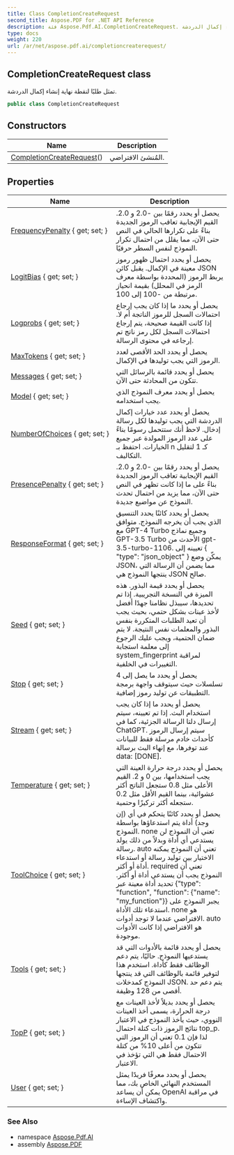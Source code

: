 ```yaml
---
title: Class CompletionCreateRequest
second_title: Aspose.PDF for .NET API Reference
description: فئة Aspose.Pdf.AI.CompletionCreateRequest. تمثل طلبًا لنقطة نهاية إنشاء إكمال الدردشة
type: docs
weight: 220
url: /ar/net/aspose.pdf.ai/completioncreaterequest/
---
```

## CompletionCreateRequest class

تمثل طلبًا لنقطة نهاية إنشاء إكمال الدردشة.

```csharp
public class CompletionCreateRequest
```

## Constructors

| Name | Description |
| --- | --- |
| [CompletionCreateRequest](completioncreaterequest/)() | المُنشئ الافتراضي. |

## Properties

| Name | Description |
| --- | --- |
| [FrequencyPenalty](../../aspose.pdf.ai/completioncreaterequest/frequencypenalty/) { get; set; } | يحصل أو يحدد رقمًا بين -2.0 و 2.0. القيم الإيجابية تعاقب الرموز الجديدة بناءً على تكرارها الحالي في النص حتى الآن، مما يقلل من احتمال تكرار النموذج لنفس السطر حرفيًا. |
| [LogitBias](../../aspose.pdf.ai/completioncreaterequest/logitbias/) { get; set; } | يحصل أو يحدد احتمال ظهور رموز معينة في الإكمال. يقبل كائن JSON يربط الرموز (المحددة بواسطة معرف الرمز في المحلل) بقيمة انحياز مرتبطة من -100 إلى 100. |
| [Logprobs](../../aspose.pdf.ai/completioncreaterequest/logprobs/) { get; set; } | يحصل أو يحدد ما إذا كان يجب إرجاع احتمالات السجل للرموز الناتجة أم لا. إذا كانت القيمة صحيحة، يتم إرجاع احتمالات السجل لكل رمز ناتج تم إرجاعه في محتوى الرسالة. |
| [MaxTokens](../../aspose.pdf.ai/completioncreaterequest/maxtokens/) { get; set; } | يحصل أو يحدد الحد الأقصى لعدد الرموز التي يجب توليدها في الإكمال. |
| [Messages](../../aspose.pdf.ai/completioncreaterequest/messages/) { get; set; } | يحصل أو يحدد قائمة بالرسائل التي تتكون من المحادثة حتى الآن. |
| [Model](../../aspose.pdf.ai/completioncreaterequest/model/) { get; set; } | يحصل أو يحدد معرف النموذج الذي يجب استخدامه. |
| [NumberOfChoices](../../aspose.pdf.ai/completioncreaterequest/numberofchoices/) { get; set; } | يحصل أو يحدد عدد خيارات إكمال الدردشة التي يجب توليدها لكل رسالة إدخال. لاحظ أنك ستتحمل رسومًا بناءً على عدد الرموز المولدة عبر جميع الخيارات. احتفظ بـ n كـ 1 لتقليل التكاليف. |
| [PresencePenalty](../../aspose.pdf.ai/completioncreaterequest/presencepenalty/) { get; set; } | يحصل أو يحدد رقمًا بين -2.0 و 2.0. القيم الإيجابية تعاقب الرموز الجديدة بناءً على ما إذا كانت تظهر في النص حتى الآن، مما يزيد من احتمال تحدث النموذج عن مواضيع جديدة. |
| [ResponseFormat](../../aspose.pdf.ai/completioncreaterequest/responseformat/) { get; set; } | يحصل أو يحدد كائنًا يحدد التنسيق الذي يجب أن يخرجه النموذج. متوافق مع GPT-4 Turbo وجميع نماذج GPT-3.5 Turbo الأحدث من gpt-3.5-turbo-1106. تعيينه إلى { "type": "json_object" } يمكّن وضع JSON، مما يضمن أن الرسالة التي ينتجها النموذج هي JSON صالح. |
| [Seed](../../aspose.pdf.ai/completioncreaterequest/seed/) { get; set; } | يحصل أو يحدد قيمة البذور. هذه الميزة في النسخة التجريبية. إذا تم تحديدها، سيبذل نظامنا جهدًا أفضل لأخذ عينات بشكل حتمي، بحيث يجب أن تعيد الطلبات المتكررة بنفس البذور والمعلمات نفس النتيجة. لا يتم ضمان الحتمية، ويجب عليك الرجوع إلى معلمة استجابة system_fingerprint لمراقبة التغييرات في الخلفية. |
| [Stop](../../aspose.pdf.ai/completioncreaterequest/stop/) { get; set; } | يحصل أو يحدد ما يصل إلى 4 تسلسلات حيث سيتوقف واجهة برمجة التطبيقات عن توليد رموز إضافية. |
| [Stream](../../aspose.pdf.ai/completioncreaterequest/stream/) { get; set; } | يحصل أو يحدد ما إذا كان يجب استخدام البث. إذا تم تعيينه، سيتم إرسال دلتا الرسالة الجزئية، كما في ChatGPT. سيتم إرسال الرموز كأحداث خادم مرسلة فقط للبيانات عند توفرها، مع إنهاء البث برسالة data: [DONE]. |
| [Temperature](../../aspose.pdf.ai/completioncreaterequest/temperature/) { get; set; } | يحصل أو يحدد درجة حرارة العينة التي يجب استخدامها، بين 0 و 2. القيم الأعلى مثل 0.8 ستجعل الناتج أكثر عشوائية، بينما القيم الأقل مثل 0.2 ستجعله أكثر تركيزًا وحتمية. |
| [ToolChoice](../../aspose.pdf.ai/completioncreaterequest/toolchoice/) { get; set; } | يحصل أو يحدد كائنًا يتحكم في أي (إن وجد) أداة يتم استدعاؤها بواسطة النموذج. none تعني أن النموذج لن يستدعي أي أداة وبدلاً من ذلك يولد رسالة. auto تعني أن النموذج يمكنه الاختيار بين توليد رسالة أو استدعاء أداة أو أكثر. required تعني أن النموذج يجب أن يستدعي أداة أو أكثر. تحديد أداة معينة عبر {"type": "function", "function": {"name": "my_function"}} يجبر النموذج على استدعاء تلك الأداة. none هو الافتراضي عندما لا توجد أدوات. auto هو الافتراضي إذا كانت الأدوات موجودة. |
| [Tools](../../aspose.pdf.ai/completioncreaterequest/tools/) { get; set; } | يحصل أو يحدد قائمة بالأدوات التي قد يستدعيها النموذج. حاليًا، يتم دعم الوظائف فقط كأداة. استخدم هذا لتوفير قائمة بالوظائف التي قد ينتجها النموذج كمدخلات JSON. يتم دعم حد أقصى من 128 وظيفة. |
| [TopP](../../aspose.pdf.ai/completioncreaterequest/topp/) { get; set; } | يحصل أو يحدد بديلاً لأخذ العينات مع درجة الحرارة، يسمى أخذ العينات النووي، حيث يأخذ النموذج في الاعتبار نتائج الرموز ذات كتلة احتمال top_p. لذا فإن 0.1 تعني أن الرموز التي تتكون من أعلى 10% من كتلة الاحتمال فقط هي التي تؤخذ في الاعتبار. |
| [User](../../aspose.pdf.ai/completioncreaterequest/user/) { get; set; } | يحصل أو يحدد معرفًا فريدًا يمثل المستخدم النهائي الخاص بك، مما يمكن أن يساعد OpenAI في مراقبة واكتشاف الإساءة. |

### See Also

* namespace [Aspose.Pdf.AI](../../aspose.pdf.ai/)
* assembly [Aspose.PDF](../../)